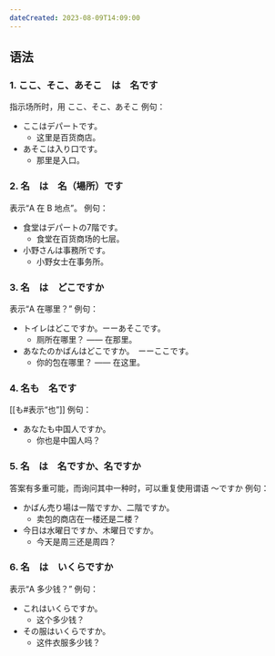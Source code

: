 ```yaml
---
dateCreated: 2023-08-09T14:09:00
---
```

## 语法
### 1. ここ、そこ、あそこ　は　名です
指示场所时，用 ここ、そこ、あそこ
例句：
- ここはデパートです。
	- 这里是百货商店。
- あそこは入り口です。
	- 那里是入口。
### 2. 名　は　名（場所）です
表示“A 在 B 地点”。
例句：
- 食堂はデパートの7階です。
	- 食堂在百货商场的七层。
- 小野さんは事務所です。
	- 小野女士在事务所。
### 3. 名　は　どこですか
表示“A 在哪里？”
例句：
- トイレはどこですか。ーーあそこです。
	- 厕所在哪里？ —— 在那里。
- あなたのかばんはどこですか。　ーーここです。
	- 你的包在哪里？ —— 在这里。
### 4. 名も　名です
[[も#表示“也”]]
例句：
- あなたも中国人ですか。
	- 你也是中国人吗？
### 5. 名　は　名ですか、名ですか
答案有多重可能，而询问其中一种时，可以重复使用谓语 〜ですか
例句：
- かばん売り場は一階ですか、二階ですか。
	- 卖包的商店在一楼还是二楼？
- 今日は水曜日ですか、木曜日ですか。
	- 今天是周三还是周四？
### 6. 名　は　いくらですか
表示“A 多少钱？”
例句：
- これはいくらですか。
	- 这个多少钱？
- その服はいくらですか。
	- 这件衣服多少钱？
